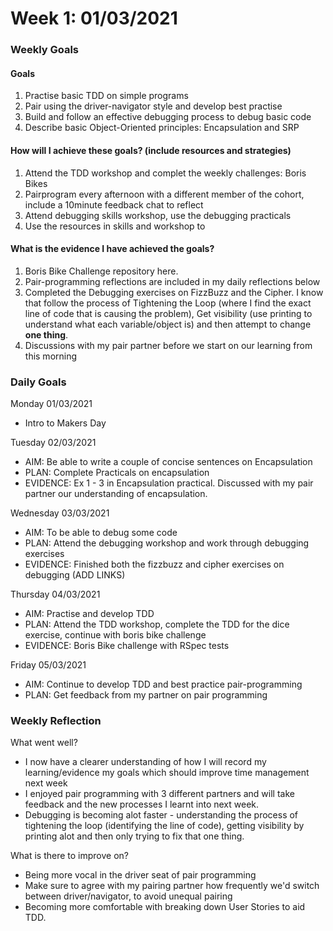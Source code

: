 # Week 1: 01/03/2021

### Weekly Goals
#### Goals

1. Practise basic TDD on simple programs
2. Pair using the driver-navigator style and develop best practise
3. Build and follow an effective debugging process to debug basic code 
4. Describe basic Object-Oriented principles: Encapsulation and SRP

#### How will I achieve these goals? (include resources and strategies)
1. Attend the TDD workshop and complet the weekly challenges: Boris Bikes
2. Pairprogram every afternoon with a different member of the cohort, include a 10minute feedback chat to reflect
3. Attend debugging skills workshop, use the debugging practicals
4. Use the resources in skills and workshop to

#### What is the evidence I have achieved the goals?
1. Boris Bike Challenge repository here.
2. Pair-programming reflections are included in my daily reflections below
3. Completed the Debugging exercises on FizzBuzz and the Cipher. I know that follow the process of Tightening the Loop (where I find the exact line of code that is causing the problem), Get visibility (use printing to understand what each variable/object is) and then attempt to change **one thing**.
4. Discussions with my pair partner before we start on our learning from this morning

### Daily Goals
Monday 01/03/2021
- Intro to Makers Day

Tuesday 02/03/2021
- AIM: Be able to write a couple of concise sentences on Encapsulation
- PLAN: Complete Practicals on encapsulation 
- EVIDENCE: Ex 1 - 3 in Encapsulation practical. Discussed with my pair partner our understanding of encapsulation.

Wednesday 03/03/2021
- AIM: To be able to debug some code
- PLAN: Attend the debugging workshop and work through debugging exercises
- EVIDENCE: Finished both the fizzbuzz and cipher exercises on debugging (ADD LINKS)

Thursday 04/03/2021
- AIM: Practise and develop TDD
- PLAN: Attend the TDD workshop, complete the TDD for the dice exercise, continue with boris bike challenge
- EVIDENCE: Boris Bike challenge with RSpec tests

Friday 05/03/2021
- AIM: Continue to develop TDD and best practice pair-programming
- PLAN: Get feedback from my partner on pair programming 

### Weekly Reflection

What went well?
- I now have a clearer understanding of how I will record my learning/evidence my goals which should improve time management next week
- I enjoyed pair programming with 3 different partners and will take feedback and the new processes I learnt into next week.
- Debugging is becoming alot faster - understanding the process of tightening the loop (identifying the line of code), getting visibility by printing alot and then only trying to fix that one thing.

What is there to improve on?
- Being more vocal in the driver seat of pair programming
- Make sure to agree with my pairing partner how frequently we'd switch between driver/navigator, to avoid unequal pairing
- Becoming more comfortable with breaking down User Stories to aid TDD.
  


